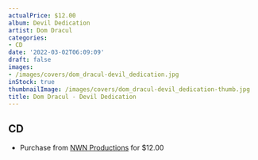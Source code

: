```yaml
---
actualPrice: $12.00
album: Devil Dedication
artist: Dom Dracul
categories:
- CD
date: '2022-03-02T06:09:09'
draft: false
images:
- /images/covers/dom_dracul-devil_dedication.jpg
inStock: true
thumbnailImage: /images/covers/dom_dracul-devil_dedication-thumb.jpg
title: Dom Dracul - Devil Dedication
---
```


## CD
* Purchase from [NWN Productions](http://shop.nwnprod.com/index.php?route=product/product&path=93&product_id=21169&sort=pd.name&order=ASC) for $12.00
